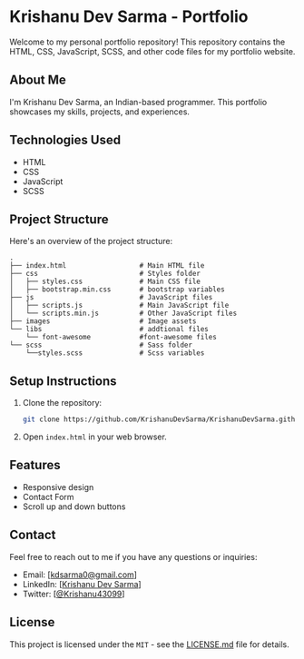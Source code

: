 # Krishanu Dev Sarma - Portfolio

Welcome to my personal portfolio repository! This repository contains the HTML, CSS, JavaScript, SCSS, and other code files for my portfolio website.

## About Me

I'm Krishanu Dev Sarma, an Indian-based programmer. This portfolio showcases my skills, projects, and experiences.

## Technologies Used

- HTML
- CSS
- JavaScript
- SCSS

## Project Structure

Here's an overview of the project structure:

```plaintext
.
├── index.html                  # Main HTML file
├── css                         # Styles folder
│   ├── styles.css              # Main CSS file
│   ├── bootstrap.min.css       # bootstrap variables
├── js                          # JavaScript files
│   ├── scripts.js              # Main JavaScript file
│   └── scripts.min.js          # Other JavaScript files
├── images                      # Image assets
└── libs                        # addtional files
    └── font-awesome            #font-awesome files
└── scss                        # Sass folder
    └──styles.scss              # Scss variables
```

## Setup Instructions

1. Clone the repository:
   ```bash
   git clone https://github.com/KrishanuDevSarma/KrishanuDevSarma.github.io.git
   ```

2. Open `index.html` in your web browser.

## Features

- Responsive design
- Contact Form
- Scroll up and down buttons

## Contact

Feel free to reach out to me if you have any questions or inquiries:

- Email: [kdsarma0@gmail.com]
- LinkedIn: [[Krishanu Dev Sarma](http://www.linkedin.com/in/krishanu-dev-sarma-aa1745175)]
- Twitter: [[@Krishanu43099](https://x.com/Krishanu43099)]

## License

This project is licensed under the `MIT` - see the [LICENSE.md](LICENSE.md) file for details.
